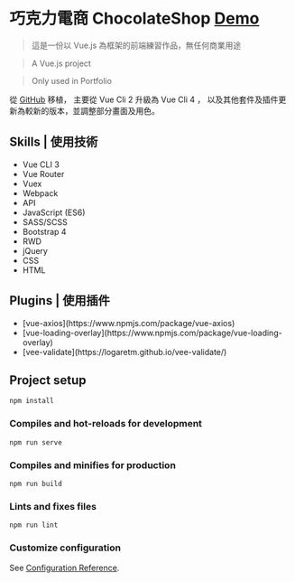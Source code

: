 # 巧克力電商 ChocolateShop [Demo](https://nighthree.github.io/ChocolateShop_vue_cli4/#/home)  

> 這是一份以 Vue.js 為框架的前端練習作品，無任何商業用途

> A Vue.js project

> Only used in Portfolio

從 [GitHub](https://github.com/Nighthree/ChocolateShop) 移植，
主要從 Vue Cli 2 升級為 Vue Cli 4 ，
以及其他套件及插件更新為較新的版本，並調整部分畫面及用色。

Skills | 使用技術
-----------
<ul>
<li>Vue CLI 3</li>
<li>Vue Router</li>
<li>Vuex</li>
<li>Webpack</li>
<li>API</li>
<li>JavaScript (ES6)</li>
<li>SASS/SCSS</li>
<li>Bootstrap 4</li>
<li>RWD</li>
<li>jQuery</li>
<li>CSS</li>
<li>HTML</li>
</ul>

Plugins | 使用插件
-----------
<ul>
<li>[vue-axios](https://www.npmjs.com/package/vue-axios) </li>
<li>[vue-loading-overlay](https://www.npmjs.com/package/vue-loading-overlay)</li>
<li>[vee-validate](https://logaretm.github.io/vee-validate/)</li>
</ul>

## Project setup
```
npm install
```

### Compiles and hot-reloads for development
```
npm run serve
```

### Compiles and minifies for production
```
npm run build
```

### Lints and fixes files
```
npm run lint
```

### Customize configuration
See [Configuration Reference](https://cli.vuejs.org/config/).
